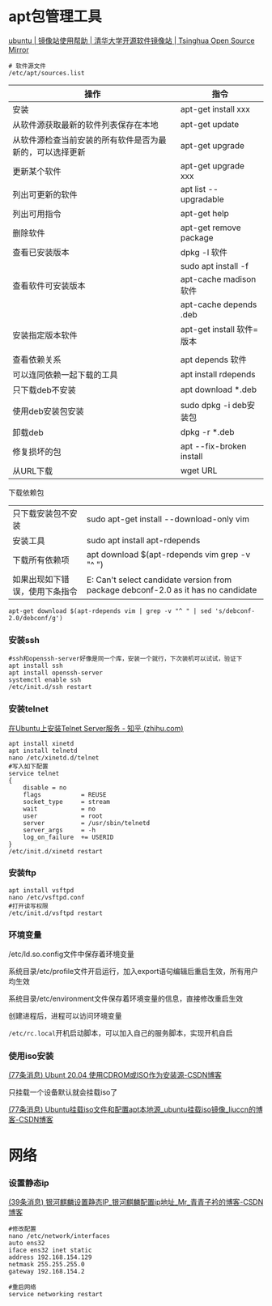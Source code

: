 # apt包管理工具

[ubuntu | 镜像站使用帮助 | 清华大学开源软件镜像站 | Tsinghua Open Source Mirror](https://mirrors.tuna.tsinghua.edu.cn/help/ubuntu/)

```shell
# 软件源文件
/etc/apt/sources.list
```


| 操作                                                     | 指令                      |
| -------------------------------------------------------- | ------------------------- |
| 安装                                                     | apt-get install xxx       |
| 从软件源获取最新的软件列表保存在本地                     | apt-get update            |
| 从软件源检查当前安装的所有软件是否为最新的，可以选择更新 | apt-get upgrade           |
| 更新某个软件                                             | apt-get upgrade xxx       |
| 列出可更新的软件                                         | apt list --upgradable     |
| 列出可用指令                                             | apt-get help              |
| 删除软件                                                 | apt-get remove package    |
| 查看已安装版本                                           | dpkg -l 软件              |
|                                                          | sudo apt install -f       |
| 查看软件可安装版本                                       | apt-cache madison 软件    |
|                                                          | apt-cache depends .deb    |
| 安装指定版本软件                                         | apt-get install 软件=版本 |
|                                                          |                           |
| 查看依赖关系                                             | apt depends 软件          |
| 可以连同依赖一起下载的工具                               | apt install rdepends      |
| 只下载deb不安装                                          | apt download *.deb        |
| 使用deb安装包安装                                        | sudo dpkg -i deb安装包    |
| 卸载deb                                                  | dpkg -r *.deb             |
| 修复损坏的包                                             | apt --fix-broken install  |
| 从URL下载                                                | wget URL                  |

下载依赖包

|                                |                                                              |
| ------------------------------ | ------------------------------------------------------------ |
| 只下载安装包不安装             | sudo apt-get install --download-only vim                     |
| 安装工具                       | sudo apt install apt-rdepends                                |
| 下载所有依赖项                 | apt download $(apt-rdepends vim grep -v "^ ")                |
| 如果出现如下错误，使用下条指令 | E: Can't select candidate version from package debconf-2.0 as it has no candidate |

```shell
apt-get download $(apt-rdepends vim | grep -v "^ " | sed 's/debconf-2.0/debconf/g')
```

### 安装ssh

```shell
#ssh和openssh-server好像是同一个库，安装一个就行，下次装机可以试试，验证下
apt install ssh
apt install openssh-server
systemctl enable ssh
/etc/init.d/ssh restart
```

### 安装telnet

[在Ubuntu上安装Telnet Server服务 - 知乎 (zhihu.com)](https://zhuanlan.zhihu.com/p/503294216)

```shell
apt install xinetd
apt install telnetd
nano /etc/xinetd.d/telnet
#写入如下配置
service telnet
{
    disable = no
    flags           = REUSE
    socket_type     = stream
    wait            = no
    user            = root
    server          = /usr/sbin/telnetd
    server_args     = -h
    log_on_failure  += USERID
}
/etc/init.d/xinetd restart
```

### 安装ftp

```shell
apt install vsftpd
nano /etc/vsftpd.conf
#打开读写权限
/etc/init.d/vsftpd restart
```

### 环境变量

/etc/ld.so.config文件中保存着环境变量

系统目录/etc/profile文件开启运行，加入export语句编辑后重启生效，所有用户均生效

系统目录/etc/environment文件保存着环境变量的信息，直接修改重启生效

创建进程后，进程可以访问环境变量

`/etc/rc.local`开机启动脚本，可以加入自己的服务脚本，实现开机自启

### 使用iso安装

[(77条消息) Ubunt 20.04 使用CDROM或ISO作为安装源-CSDN博客](https://blog.csdn.net/alfiy/article/details/123174391?ydreferer=aHR0cHM6Ly9jbi5iaW5nLmNvbS8%3D)

只挂载一个设备默认就会挂载iso了

[(77条消息) Ubuntu挂载iso文件和配置apt本地源_ubuntu挂载iso镜像_liuccn的博客-CSDN博客](https://blog.csdn.net/lc_2014c/article/details/84190765)

# 网络

### 设置静态ip

[(39条消息) 银河麒麟设置静态IP_银河麒麟配置ip地址_Mr_青青子衿的博客-CSDN博客](https://blog.csdn.net/qq_41587516/article/details/119677953)

```shell
#修改配置
nano /etc/network/interfaces
auto ens32
iface ens32 inet static
address 192.168.154.129
netmask 255.255.255.0
gateway 192.168.154.2

#重启网络
service networking restart
```

